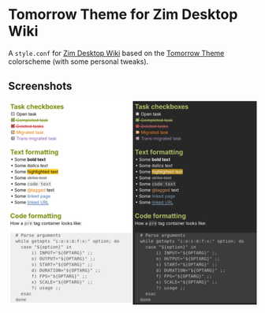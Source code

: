# Tomorrow Theme for Zim Desktop Wiki

A `style.conf` for [Zim Desktop Wiki](https://github.com/zim-desktop-wiki/zim-desktop-wiki) based on the [Tomorrow Theme](https://github.com/chriskempson/tomorrow-theme) colorscheme (with some personal tweaks).

## Screenshots

<img src="zim-tomorrow-theme.png">
